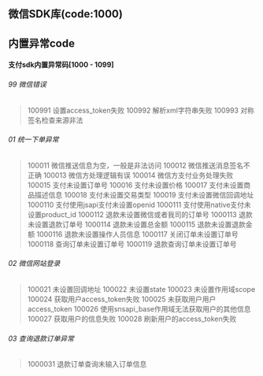 ## 微信SDK库(code:1000)

## 内置异常code

#### 支付sdk内置异常码[1000 - 1099]

###### 99 微信错误
> 100991 设置access_token失败
> 100992 解析xml字符串失败
> 100993 对称签名检查来源非法

###### 01 统一下单异常
> 100011 微信推送信息为空，一般是非法访问
> 100012 微信推送消息签名不正确
> 100013 微信方处理逻辑有误
> 100014 微信方支付业务处理失败
> 100015 支付未设置订单号
> 100016 支付未设置价格
> 100017 支付未设置商品描述信息
> 100018 支付未设置交易类型
> 100019 支付未设置微信回调地址
> 1000110 支付使用jsapi支付未设置openid
> 1000111 支付使用native支付未设置product_id
> 1000112 退款未设置微信或者我司的订单号
> 1000113 退款未设置退款订单号
> 1000114 退款未设置总金额
> 1000115 退款未设置退款金额
> 1000116 退款未设置操作人员信息
> 1000117 关闭订单未设置订单号
> 1000118 查询订单未设置订单号
> 1000119 退款查询订单未设置订单号


###### 02 微信网站登录
> 100021 未设置回调地址
> 100022 未设置state
> 100023 未设置作用域scope
> 100024 获取用户access_token失败
> 100025 未获取用户用户access_token
> 100026 使用snsapi_base作用域无法获取用户的其他信息
> 100027 获取用户的信息失败
> 100028 刷新用户的access_token失败


###### 03 查询退款订单异常
> 1000031 退款订单查询未输入订单信息
